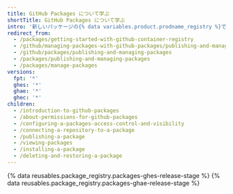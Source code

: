 ```yaml
---
title: GitHub Packages について学ぶ
shortTitle: GitHub Packages について学ぶ
intro: '新しいパッケージの{% data variables.product.prodname_registry %}での公開、既存のパッケージの表示とインストール、特殊な環境での既存のパッケージの削除を含む、GitHubでのパッケージの使い方についてさらに知ることができます。'
redirect_from:
  - /packages/getting-started-with-github-container-registry
  - /github/managing-packages-with-github-packages/publishing-and-managing-packages
  - /github/packages/publishing-and-managing-packages
  - /packages/publishing-and-managing-packages
  - /packages/manage-packages
versions:
  fpt: '*'
  ghes: '*'
  ghae: '*'
  ghec: '*'
children:
  - /introduction-to-github-packages
  - /about-permissions-for-github-packages
  - /configuring-a-packages-access-control-and-visibility
  - /connecting-a-repository-to-a-package
  - /publishing-a-package
  - /viewing-packages
  - /installing-a-package
  - /deleting-and-restoring-a-package
---
```


{% data reusables.package_registry.packages-ghes-release-stage %}
{% data reusables.package_registry.packages-ghae-release-stage %}
